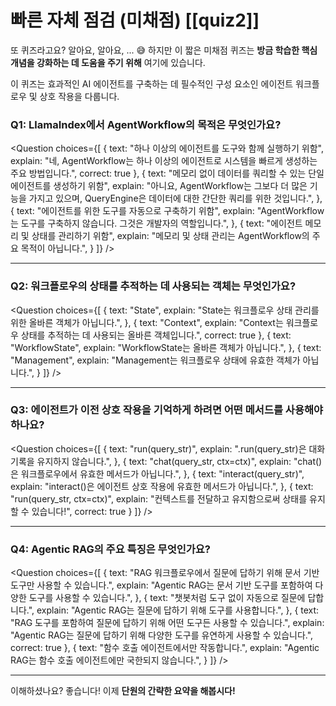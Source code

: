# 빠른 자체 점검 (미채점) [[quiz2]]

또 퀴즈라고요? 알아요, 알아요, ... 😅 하지만 이 짧은 미채점 퀴즈는 **방금 학습한 핵심 개념을 강화하는 데 도움을 주기 위해** 여기에 있습니다.

이 퀴즈는 효과적인 AI 에이전트를 구축하는 데 필수적인 구성 요소인 에이전트 워크플로우 및 상호 작용을 다룹니다.

### Q1: LlamaIndex에서 AgentWorkflow의 목적은 무엇인가요?

<Question
choices={[
{
text: "하나 이상의 에이전트를 도구와 함께 실행하기 위함",
explain: "네, AgentWorkflow는 하나 이상의 에이전트로 시스템을 빠르게 생성하는 주요 방법입니다.",
correct: true
},
{
text: "메모리 없이 데이터를 쿼리할 수 있는 단일 에이전트를 생성하기 위함",
explain: "아니요, AgentWorkflow는 그보다 더 많은 기능을 가지고 있으며, QueryEngine은 데이터에 대한 간단한 쿼리를 위한 것입니다.",
},
{
text: "에이전트를 위한 도구를 자동으로 구축하기 위함",
explain: "AgentWorkflow는 도구를 구축하지 않습니다. 그것은 개발자의 역할입니다.",
},
{
text: "에이전트 메모리 및 상태를 관리하기 위함",
explain: "메모리 및 상태 관리는 AgentWorkflow의 주요 목적이 아닙니다.",
}
]}
/>

---

### Q2: 워크플로우의 상태를 추적하는 데 사용되는 객체는 무엇인가요?

<Question
choices={[
{
text: "State",
explain: "State는 워크플로우 상태 관리를 위한 올바른 객체가 아닙니다.",
},
{
text: "Context",
explain: "Context는 워크플로우 상태를 추적하는 데 사용되는 올바른 객체입니다.",
correct: true
},
{
text: "WorkflowState",
explain: "WorkflowState는 올바른 객체가 아닙니다.",
},
{
text: "Management",
explain: "Management는 워크플로우 상태에 유효한 객체가 아닙니다.",
}
]}
/>

---

### Q3: 에이전트가 이전 상호 작용을 기억하게 하려면 어떤 메서드를 사용해야 하나요?

<Question
choices={[
{
text: "run(query_str)",
explain: ".run(query_str)은 대화 기록을 유지하지 않습니다.",
},
{
text: "chat(query_str, ctx=ctx)",
explain: "chat()은 워크플로우에서 유효한 메서드가 아닙니다.",
},
{
text: "interact(query_str)",
explain: "interact()은 에이전트 상호 작용에 유효한 메서드가 아닙니다.",
},
{
text: "run(query_str, ctx=ctx)",
explain: "컨텍스트를 전달하고 유지함으로써 상태를 유지할 수 있습니다!",
correct: true
}
]}
/>

---

### Q4: Agentic RAG의 주요 특징은 무엇인가요?

<Question
choices={[
{
text: "RAG 워크플로우에서 질문에 답하기 위해 문서 기반 도구만 사용할 수 있습니다.",
explain: "Agentic RAG는 문서 기반 도구를 포함하여 다양한 도구를 사용할 수 있습니다.",
},
{
text: "챗봇처럼 도구 없이 자동으로 질문에 답합니다.",
explain: "Agentic RAG는 질문에 답하기 위해 도구를 사용합니다.",
},
{
text: "RAG 도구를 포함하여 질문에 답하기 위해 어떤 도구든 사용할 수 있습니다.",
explain: "Agentic RAG는 질문에 답하기 위해 다양한 도구를 유연하게 사용할 수 있습니다.",
correct: true
},
{
text: "함수 호출 에이전트에서만 작동합니다.",
explain: "Agentic RAG는 함수 호출 에이전트에만 국한되지 않습니다.",
}
]}
/>

---

이해하셨나요? 좋습니다! 이제 **단원의 간략한 요약을 해봅시다!**